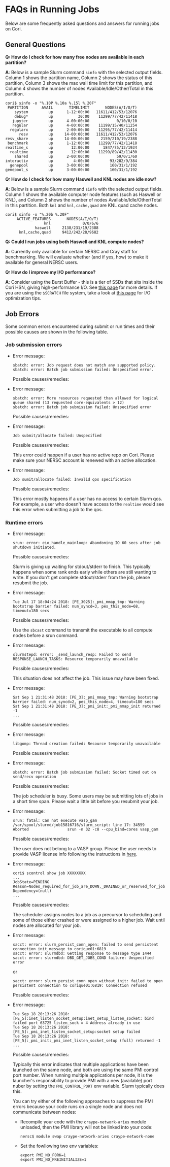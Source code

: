# FAQs in Running Jobs

Below are some frequently asked questions and answers for running jobs on Cori.

## General Questions

**Q: How do I check for how many free nodes are available in each
partition?**

**A**: Below is a sample Slurm command `sinfo` with the selected
output fields.  Column 1 shows the partition name, Column 2 shows
the status of this partition, Column 3 shows the max wall time limit
for this partition, and Column 4 shows the number of nodes
Available/Idle/Other/Total in this partition.

```shell
cori$ sinfo -o "%.10P %.10a %.15l %.20F"
 PARTITION      AVAIL       TIMELIMIT       NODES(A/I/O/T)
    system         up      1-12:00:00   11611/412/53/12076
    debug*         up           30:00    11299/77/42/11418
   jupyter         up      4-00:00:00            0/10/0/10
   regular         up      4-00:00:00    11199/15/40/11254
  regularx         up      2-00:00:00    11295/77/42/11414
      resv         up     14-00:00:00   11611/412/53/12076
resv_share         up     14-00:00:00     2159/210/19/2388
 benchmark         up      1-12:00:00    11299/77/42/11418
realtime_s         up        12:00:00      1847/75/12/1934
  realtime         up        12:00:00    11299/89/42/11430
    shared         up      2-00:00:00            59/0/1/60
interactiv         up         4:00:00         93/282/9/384
  genepool         up      3-00:00:00         160/31/1/192
genepool_s         up      3-00:00:00         160/31/1/192
```

**Q: How do I check for how many Haswell and KNL nodes are idle
now?**

**A**: Below is a sample Slurm command `sinfo` with the selected
output fields.  Column 1 shows the available computer node features
(such as Haswell or KNL),  and Column 2 shows the number of nodes
Available/Idle/Other/Total in this partition.  Both `knl` and
`knl,cache,quad` are KNL quad cache nodes.

```shell
cori$ sinfo -o "%.20b %.20F"
     ACTIVE_FEATURES       NODES(A/I/O/T)
                 knl              0/0/6/6
             haswell     2138/231/19/2388
      knl,cache,quad     9412/242/28/9682
```

**Q: Could I run jobs using both Haswell and KNL compute nodes?**

**A**: Currently only available for certain NERSC and Cray staff
for benchmarking.  We will evaluate whether (and if yes, how) to
make it available for general NERSC users.

**Q: How do I improve my I/O performance?**

**A**: Consider using the Burst Buffer - this is a tier of SSDs
that sits inside the Cori HSN, giving high-performance I/O. See
[this page](../performance/io/bb/index.md) for more
details. If you are using the `$SCRATCH` file system, take a look
at [this page](../performance/io/lustre/index.md)  for
I/O optimization tips.


## Job Errors

Some common errors encountered during submit or run times
and their possible causes are shown in the following table.

### Job submission errors

-   Error message:

    ```
    sbatch: error: Job request does not match any supported policy.
    sbatch: error: Batch job submission failed: Unspecified error.
    ```

    Possible causes/remedies:

-   Error message:

    ```
    sbatch: error: More resources requested than allowed for logical queue shared (13 requested core-equivalents > 12) 
    sbatch: error: Batch job submission failed: Unspecified error
    ```

    Possible causes/remedies:

-   Error message:

    ```
    Job submit/allocate failed: Unspecified
    ```

    Possible causes/remedies:

    This error could happen if a user has no active repo on Cori.
    Please make sure your NERSC account is renewed with an active
    allocation.

-   Error message:

    ```
    Job sumit/allocate failed: Invalid qos specification
    ```

    Possible causes/remedies:

    This error mostly happens if a user has no access to certain
    Slurm qos.  For example, a user who doesn't have access to the
    `realtime` would see this error when submitting a job to the
    qos.

### Runtime errors

-   Error message:

    ```
    srun: error: eio_handle_mainloop: Abandoning IO 60 secs after job shutdown initiated.
    ```

    Possible causes/remedies:

    Slurm is giving up waiting for stdout/stderr to finish. This
    typically happens when some rank ends early while others are
    still wanting to write. If you don't get complete stdout/stderr
    from the job, please resubmit the job.

-   Error message:

    ```
    Tue Jul 17 18:04:24 2018: [PE_3025]:_pmi_mmap_tmp: Warning bootstrap barrier failed: num_syncd=3, pes_this_node=68, timeout=180 secs
    ```

    Possible causes/remedies:

    Use the `sbcast` command to transmit the executable to all
    compute nodes before a srun command.

-   Error message:

    ```
    slurmstepd: error: _send_launch_resp: Failed to send RESPONSE_LAUNCH_TASKS: Resource temporarily unavailable
    ```

    Possible causes/remedies:

    This situation does not affect the job. This issue may have been fixed.

-   Error message:

    ```
    Sat Sep 1 21:31:48 2018: [PE_3]:_pmi_mmap_tmp: Warning bootstrap barrier failed: num_syncd=2, pes_this_node=4, timeout=180 secs
    Sat Sep 1 21:31:48 2018: [PE_3]:_pmi_init:_pmi_mmap_init returned -1
    ...
    ```

    Possible causes/remedies:

-   Error message:

    ```
    libgomp: Thread creation failed: Resource temporarily unavailable
    ```

    Possible causes/remedies:

-   Error message:

    ```
    sbatch: error: Batch job submission failed: Socket timed out on send/recv operation
    ```

    Possible causes/remedies:

    The job scheduler is busy. Some users may be submitting lots
    of jobs in a short time span. Please wait a little bit before
    you resubmit your job.

-   Error message:

    ```
    srun: fatal: Can not execute vasp_gam
    /var/spool/slurmd/job15816716/slurm_script: line 17: 34559 
    Aborted                 srun -n 32 -c8 --cpu_bind=cores vasp_gam
    ```

    Possible causes/remedies:

    The user does not belong to a VASP group. Please the user needs
    to provide VASP license info following the instructions in
    [here](../applications/vasp/index.md#access).

-   Error message:

    ```
    cori$ scontrol show job XXXXXXXX 
    ... 
    JobState=PENDING Reason=Nodes_required_for_job_are_DOWN,_DRAINED_or_reserved_for_jobs_in_higher_priority_partitions Dependency=(null) 
    ...
    ```

    Possible causes/remedies:

    The scheduler assigns nodes to a job as a precursor to scheduling
    and some of those either crashed or were assigned to a higher
    job. Wait until nodes are allocated for your job.

-   Error message:

    ```
    sacct: error: slurm_persist_conn_open: failed to send persistent connection init message to corique01:6819
    sacct: error: slurmdbd: Getting response to message type 1444
    sacct: error: slurmdbd: DBD_GET_JOBS_COND failure: Unspecified error
    ```

    or

    ```
    sacct: error: slurm_persist_conn_open_without_init: failed to open persistent connection to corique01:6819: Connection refused
    ```

    Possible causes/remedies:

-   Error message:

    ```
    Tue Sep 18 20:13:26 2018: [PE_5]:inet_listen_socket_setup:inet_setup_listen_socket: bind failed port 63725 listen_sock = 4 Address already in use
    Tue Sep 18 20:13:26 2018: [PE_5]:_pmi_inet_listen_socket_setup:socket setup failed
    Tue Sep 18 20:13:26 2018: [PE_5]:_pmi_init:_pmi_inet_listen_socket_setup (full) returned -1
    ...
    ```

    Possible causes/remedies:

    Typically this error indicates that multiple applications have
    been launched on the same node, and both are using the same PMI
    control port number. When running multiple applications per
    node, it is the launcher's responsibility to provide PMI with
    a new (available) port nuber by setting the `PMI_CONTROL_PORT`
    env variable. Slurm typically does this.

    You can try either of the following approaches to suppress the
    PMI errors because your code runs on a single node and does not
    communicate between nodes:

    -   Recompile your code with the `craype-network-aries` module
	unloaded, then the PMI library will not be linked into your
	code:

        ```shell
        nersc$ module swap craype-network-aries craype-network-none
        ```

    -   Set the fowllowing two env variables:

        ```shell
        export PMI_NO_FORK=1
        export PMI_NO_PREINITIALIZE=1
        ```

